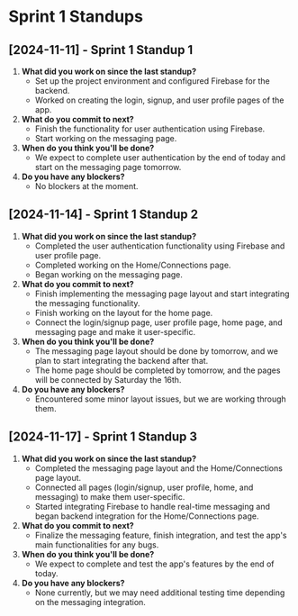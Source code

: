 # Sprint 1 Standups

## [2024-11-11] - Sprint 1 Standup 1
1. **What did you work on since the last standup?**
   - Set up the project environment and configured Firebase for the backend.
   - Worked on creating the login, signup, and user profile pages of the app.
2. **What do you commit to next?**
   - Finish the functionality for user authentication using Firebase.
   - Start working on the messaging page.
3. **When do you think you'll be done?**
   - We expect to complete user authentication by the end of today and start on the messaging page tomorrow.
4. **Do you have any blockers?**
   - No blockers at the moment.

## [2024-11-14] - Sprint 1 Standup 2
1. **What did you work on since the last standup?**
   - Completed the user authentication functionality using Firebase and user profile page.
   - Completed working on the Home/Connections page.
   - Began working on the messaging page.
2. **What do you commit to next?**
   - Finish implementing the messaging page layout and start integrating the messaging functionality.
   - Finish working on the layout for the home page.
   - Connect the login/signup page, user profile page, home page, and messaging page and make it user-specific.
3. **When do you think you'll be done?**
   - The messaging page layout should be done by tomorrow, and we plan to start integrating the backend after that.
   - The home page should be completed by tomorrow, and the pages will be connected by Saturday the 16th.
4. **Do you have any blockers?**
   - Encountered some minor layout issues, but we are working through them.

## [2024-11-17] - Sprint 1 Standup 3
1. **What did you work on since the last standup?**
   - Completed the messaging page layout and the Home/Connections page layout.
   - Connected all pages (login/signup, user profile, home, and messaging) to make them user-specific.
   - Started integrating Firebase to handle real-time messaging and began backend integration for the Home/Connections page.
2. **What do you commit to next?**
   - Finalize the messaging feature, finish integration, and test the app's main functionalities for any bugs.
3. **When do you think you'll be done?**
   - We expect to complete and test the app's features by the end of today.
4. **Do you have any blockers?**
   - None currently, but we may need additional testing time depending on the messaging integration.

